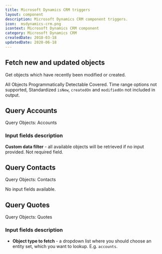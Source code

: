 ```yaml
---
title: Microsoft Dynamics CRM triggers
layout: component
description: Microsoft Dynamics CRM component triggers.
icon:  msdynamics-crm.png
icontext: Microsoft Dynamics CRM component
category: Microsoft Dynamics CRM
createdDate: 2018-03-18
updatedDate: 2020-06-18
---
```


## Fetch new and updated objects

Get objects which have recently been modified or created.

All Objects Programmatically Detectable Covered. Time range options not supported, Standardized `isNew`, `createdOn` and `modifiedOn` not included in output.

## Query Accounts

Query Objects: Accounts

### Input fields description

**Custom data filter** - all available objects will be retrieved if no input provided. Not required field.

## Query Contacts

Query Objects: Contacts

No input fields available.

## Query Quotes

Query Objects: Quotes

### Input fields description

* **Object type to fetch** - a dropdown list where you should choose an entity set, which you want to lookup. E.g. `accounts`.
